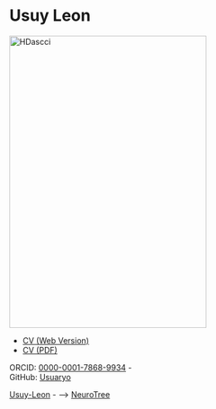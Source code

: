 # Usuy Leon


<img width="350" height="520" alt="HDascci" src="https://github.com/user-attachments/assets/9f290860-ed7f-4b61-838b-bb8d55a4b22d" />


- [CV (Web Version)](https://usuy-leon.github.io/cv/)
- [CV (PDF)](https://usuy-leon.github.io/Usuy_Tolosa_CVd.pdf)

ORCID: [0000-0001-7868-9934](https://orcid.org/0000-0001-7868-9934) -  
GitHub: [Usuaryo](https://github.com/Usuy-Leon)

<div id="webaddress">
  <a href="https://usuy-leon.github.io/"><i class="fa-brands fa-bluesky"></i> Usuy-Leon</a> - -->
  <a href="https://neurotree.org/beta/peopleinfo.php?pid=928916"><i class="fa-brands fa-bluesky"></i> NeuroTree</a>
</div>

